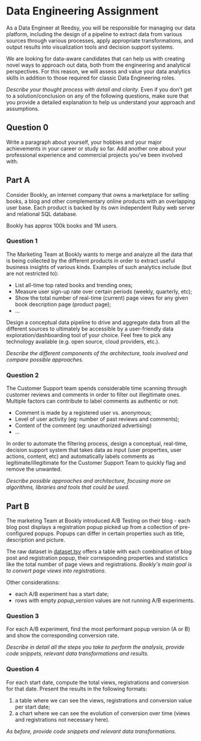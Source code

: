 # Data Engineering Assignment

As a Data Engineer at Reedsy, you will be responsible for managing our data platform,
including the design of a pipeline to extract data from various sources through various processes,
apply appropriate transformations, and output results into visualization tools and decision
support systems.

We are looking for data-aware candidates that can help us with creating novel ways to
approach out data, both from the engineering and analytical perspectives. For
this reason, we will assess and value your data analytics skills in addition to
those required for classic Data Engineering roles.

*Describe your thought process with detail and clarity.* Even if you don't get to a solution/conclusion on any of the following questions, make sure that you provide a detailed explanation to help us understand your approach and assumptions.

## Question 0

Write a paragraph about yourself, your hobbies and your major achievements in your career or study so far. Add another one about your professional experience and commercial projects you've been involved with.

## Part A

Consider Bookly, an internet company that owns a marketplace for selling books, a blog and other complementary online products with an overlapping user base. Each product is backed by its own independent Ruby web server and relational SQL database.

Bookly has approx 100k books and 1M users.

### Question 1

The Marketing Team at Bookly wants to merge and analyze all the data that is being collected by the different products in order to extract useful business insights of various kinds.
Examples of such analytics include (but are not restricted to):

- List all-time top rated books and trending ones;
- Measure user sign-up rate over certain periods (weekly, quarterly, etc);
- Show the total number of real-time (current) page views for any given book description page (product page);
- ...

Design a conceptual data pipeline to drive and aggregate data from all the different sources to ultimately be accessible by a user-friendly data exploration/dashboarding tool of your choice. Feel free to pick any technology available (e.g. open source, cloud providers, etc.).

_Describe the different components of the architecture, tools involved and compare possible approaches._

### Question 2

The Customer Support team spends considerable time scanning through customer reviews and comments in order to filter out illegitimate ones. Multiple factors can contribute to label comments as authentic or not:

- Comment is made by a registered user vs. anonymous;
- Level of user activity (eg: number of past reviews and comments);
- Content of the comment (eg: unauthorized advertising)
- ...

In order to automate the filtering process, design a conceptual, real-time, decision support system that takes data as input (user properties, user actions, content, etc) and automatically labels comments as legitimate/illegitimate for the Customer Support Team to quickly flag and remove the unwanted.

_Describe possible approaches and architecture, focusing more on algorithms, libraries and tools that could be used._

## Part B

The marketing Team at Bookly introduced A/B Testing on their blog - each blog post displays a registration popup picked up from a collection of pre-configured popups. Popups can differ in certain properties such as title, description and picture.

The raw dataset in [dataset.tsv](data/dataset.tsv) offers a table with each combination of blog post and registration popup, their corresponding properties and statistics like the total number of page views and registrations. *Bookly's main goal is to convert page views into registrations*.

Other considerations:

- each A/B experiment has a start date;
- rows with empty _popup_version_ values are not running A/B experiments.

### Question 3

For each A/B experiment, find the most performant popup version (A or B) and show the corresponding conversion rate.

_Describe in detail all the steps you take to perform the analysis, provide code snippets, relevant data transformations and results._

### Question 4

For each start date, compute the total views, registrations and conversion for that date. Present the results in the following formats:

1. a table where we can see the views, registrations and conversion value per start date;
2. a chart where we can see the evolution of conversion over time (views and registrations not necessary here).

_As before, provide code snippets and relevant data transformations._
